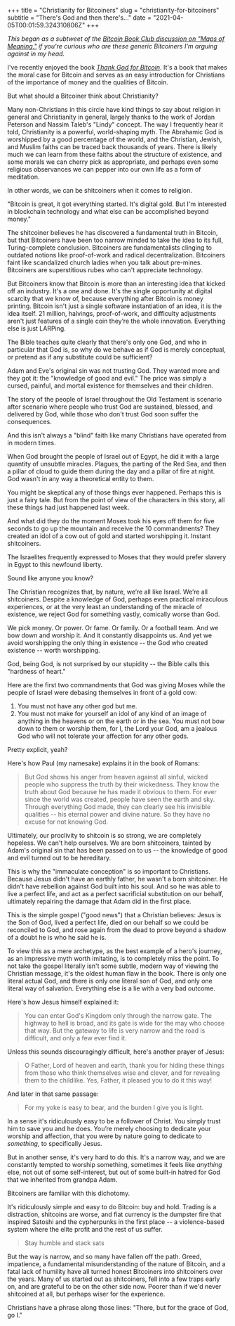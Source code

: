 +++
title = "Christianity for Bitcoiners"
slug = "christianity-for-bitcoiners"
subtitle = "There's God and then there's..." 
date = "2021-04-05T00:01:59.324310806Z"
+++

_This began as a subtweet of the [Bitcoin Book Club discussion on "Maps of Meaning,"][mom] if you're curious who are these generic Bitcoiners I'm arguing against in my head._ 

I've recently enjoyed the book [_Thank God for Bitcoin_][tgfb]. It's a book that makes the moral case for Bitcoin and serves as an easy introduction for Christians of the importance of money and the qualities of Bitcoin.

But what should a Bitcoiner think about Christianity?

Many non-Christians in this circle have kind things to say about religion in general and Christianity in general, largely thanks to the work of Jordan Peterson and Nassim Taleb's "Lindy" concept. The way I frequently hear it told, Christianity is a powerful, world-shaping myth. The Abrahamic God is worshipped by a good percentage of the world, and the Christian, Jewish, and Muslim faiths can be traced back thousands of years. There is likely much we can learn from these faiths about the structure of existence, and some morals we can cherry pick as appropriate, and perhaps even some religious observances we can pepper into our own life as a form of meditation.

In other words, we can be shitcoiners when it comes to religion.

"Bitcoin is great, it got everything started. It's digital gold. But I'm interested in blockchain technology and what else can be accomplished beyond money."

The shitcoiner believes he has discovered a fundamental truth in Bitcoin, but that Bitcoiners have been too narrow minded to take the idea to its full, Turing-complete conclusion. Bitcoiners are fundamentalists clinging to outdated notions like proof-of-work and radical decentralization. Bitcoiners faint like scandalized church ladies when you talk about pre-mines. Bitcoiners are superstitious rubes who can't appreciate technology.

But Bitcoiners know that Bitcoin is more than an interesting idea that kicked off an industry. It's a one and done. It's the single opportunity at digital scarcity that we know of, because everything after Bitcoin is money printing. Bitcoin isn't just a single software instantiation of an idea, it is the idea itself. 21 million, halvings, proof-of-work, and difficulty adjustments aren't just features of a single coin they’re the whole innovation. Everything else is just LARPing.

The Bible teaches quite clearly that there's only one God, and who in particular that God is, so why do we behave as if God is merely conceptual, or pretend as if any substitute could be sufficient?

Adam and Eve's original sin was not trusting God. They wanted more and they got it: the "knowledge of good and evil." The price was simply a cursed, painful, and mortal existence for themselves and their children.

The story of the people of Israel throughout the Old Testament is scenario after scenario where people who trust God are sustained, blessed, and delivered by God, while those who don't trust God soon suffer the consequences.

And this isn't always a "blind" faith like many Christians have operated from in modern times.

When God brought the people of Israel out of Egypt, he did it with a large quantity of unsubtle miracles. Plagues, the parting of the Red Sea, and then a pillar of cloud to guide them during the day and a pillar of fire at night. God wasn't in any way a theoretical entity to them.

You might be skeptical any of those things ever happened. Perhaps this is just a fairy tale. But from the point of view of the characters in this story, all these things had just happened last week.

And what did they do the moment Moses took his eyes off them for five seconds to go up the mountain and receive the 10 commandments? They created an idol of a cow out of gold and started worshipping it. Instant shitcoiners.

The Israelites frequently expressed to Moses that they would prefer slavery in Egypt to this newfound liberty.

Sound like anyone you know?

The Christian recognizes that, by nature, we’re all like Israel. We’re all shitcoiners. Despite a knowledge of God, perhaps even practical miraculous experiences, or at the very least an understanding of the miracle of existence, we reject God for something vastly, comically worse than God.

We pick money. Or power. Or fame. Or family. Or a football team. And we bow down and worship it. And it constantly disappoints us. And yet we avoid worshipping the only thing in existence -- the God who created existence -- worth worshipping.

God, being God, is not surprised by our stupidity -- the Bible calls this "hardness of heart."

Here are the first two commandments that God was giving Moses while the people of Israel were debasing themselves in front of a gold cow:

1. You must not have any other god but me.
2. You must not make for yourself an idol of any kind of an image of anything in the heavens or on the earth or in the sea. You must not bow down to them or worship them, for I, the Lord your God, am a jealous God who will not tolerate your affection for any other gods.

Pretty explicit, yeah? 

Here's how Paul (my namesake) explains it in the book of Romans:

> But God shows his anger from heaven against all sinful, wicked people who suppress the truth by their wickedness. They know the truth about God because he has made it obvious to them. For ever since the world was created, people have seen the earth and sky. Through everything God made, they can clearly see his invisible qualities -- his eternal power and divine nature. So they have no excuse for not knowing God.

Ultimately, our proclivity to shitcoin is so strong, we are completely hopeless. We can't help ourselves. We are born shitcoiners, tainted by Adam's original sin that has been passed on to us -- the knowledge of good and evil turned out to be hereditary.

This is why the "immaculate conception" is so important to Christians. Because Jesus didn't have an earthly father, he wasn't a born shitcoiner. He didn't have rebellion against God built into his soul. And so he was able to live a perfect life, and act as a perfect sacrificial substitution on our behalf, ultimately repairing the damage that Adam did in the first place.

This is the simple gospel ("good news") that a Christian believes: Jesus is the Son of God, lived a perfect life, died on our behalf so we could be reconciled to God, and rose again from the dead to prove beyond a shadow of a doubt he is who he said he is.

To view this as a mere archetype, as the best example of a hero's journey, as an impressive myth worth imitating, is to completely miss the point. To not take the gospel literally isn't some subtle, modern way of viewing the Christian message, it's the oldest human flaw in the book. There is only one literal actual God, and there is only one literal son of God, and only one literal way of salvation. Everything else is a lie with a very bad outcome.

Here's how Jesus himself explained it:

> You can enter God's Kingdom only through the narrow gate. The highway to hell is broad, and its gate is wide for the may who choose that way. But the gateway to life is very narrow and the road is difficult, and only a few ever find it.

Unless this sounds discouragingly difficult, here's another prayer of Jesus:

> O Father, Lord of heaven and earth, thank you for hiding these things from those who think themselves wise and clever, and for revealing them to the childlike. Yes, Father, it pleased you to do it this way!

And later in that same passage:

> For my yoke is easy to bear, and the burden I give you is light.

In a sense it's ridiculously easy to be a follower of Christ. You simply trust him to save you and he does. You’re merely choosing to dedicate your worship and affection, that you were by nature going to dedicate to _something_, to specifically Jesus.

But in another sense, it's very hard to do this. It's a narrow way, and we are constantly tempted to worship something, sometimes it feels like _anything_ else, not out of some self-interest, but out of some built-in hatred for God that we inherited from grandpa Adam.

Bitcoiners are familiar with this dichotomy.

It's ridiculously simple and easy to do Bitcoin: buy and hold. Trading is a distraction, shitcoins are worse, and fiat currency is the dumpster fire that inspired Satoshi and the cypherpunks in the first place -- a violence-based system where the elite profit and the rest of us suffer.

> Stay humble and stack sats

But the way is narrow, and so many have fallen off the path. Greed, impatience, a fundamental misunderstanding of the nature of Bitcoin, and a fatal lack of humility have all turned honest Bitcoiners into shitcoiners over the years. Many of us started out as shitcoiners, fell into a few traps early on, and are grateful to be on the other side now. Poorer than if we'd never shitcoined at all, but perhaps wiser for the experience.

Christians have a phrase along those lines: "There, but for the grace of God, go I."

[mom]: https://anchor.fm/john-vallis/episodes/Bitcoiner-Book-Club-Explores-Jordan-Petersons-Maps-of-Meaning-er4ggi
[tgfb]: https://programmingbitcoin.com/thank-god-for-bitcoin/
